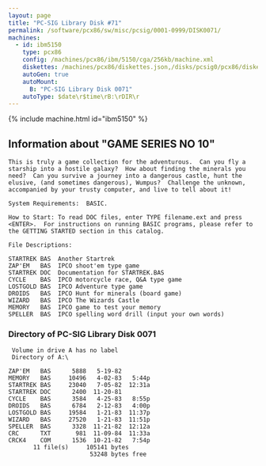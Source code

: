 ```yaml
---
layout: page
title: "PC-SIG Library Disk #71"
permalink: /software/pcx86/sw/misc/pcsig/0001-0999/DISK0071/
machines:
  - id: ibm5150
    type: pcx86
    config: /machines/pcx86/ibm/5150/cga/256kb/machine.xml
    diskettes: /machines/pcx86/diskettes.json,/disks/pcsig0/pcx86/diskettes.json
    autoGen: true
    autoMount:
      B: "PC-SIG Library Disk 0071"
    autoType: $date\r$time\rB:\rDIR\r
---
```


{% include machine.html id="ibm5150" %}

## Information about "GAME SERIES NO 10"

    This is truly a game collection for the adventurous.  Can you fly a
    starship into a hostile galaxy?  How about finding the minerals you
    need?  Can you survive a journey into a dangerous castle, hunt the
    elusive, (and sometimes dangerous), Wumpus?  Challenge the unknown,
    accompanied by your trusty computer, and live to tell about it!
    
    System Requirements:  BASIC.
    
    How to Start: To read DOC files, enter TYPE filename.ext and press
    <ENTER>.  For instructions on running BASIC programs, please refer to
    the GETTING STARTED section in this catalog.
    
    File Descriptions:
    
    STARTREK BAS  Another Startrek
    ZAP'EM   BAS  IPCO shoot'em type game
    STARTREK DOC  Documentation for STARTREK.BAS
    CYCLE    BAS  IPCO motorcycle race, Q&A type game
    LOSTGOLD BAS  IPCO Adventure type game
    DROIDS   BAS  IPCO Hunt for minerals (board game)
    WIZARD   BAS  IPCO The Wizards Castle
    MEMORY   BAS  IPCO game to test your memory
    SPELLER  BAS  IPCO spelling word drill (input your own words)

### Directory of PC-SIG Library Disk 0071

     Volume in drive A has no label
     Directory of A:\

    ZAP'EM   BAS      5888   5-19-82
    MEMORY   BAS     10496   4-02-83   5:44p
    STARTREK BAS     23040   7-05-82  12:31a
    STARTREK DOC      2400  11-20-81
    CYCLE    BAS      3584   4-25-83   8:55p
    DROIDS   BAS      6784   2-12-83   4:00p
    LOSTGOLD BAS     19584   1-21-83  11:37p
    WIZARD   BAS     27520   1-21-83  11:51p
    SPELLER  BAS      3328  11-21-82  12:12a
    CRC      TXT       981  11-09-84  11:33a
    CRCK4    COM      1536  10-21-82   7:54p
           11 file(s)     105141 bytes
                           53248 bytes free
